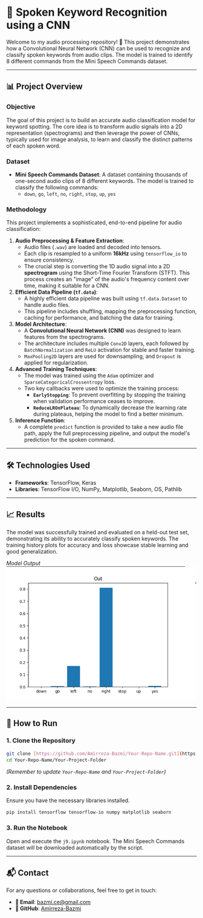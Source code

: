 # 🎤 Spoken Keyword Recognition using a CNN

Welcome to my audio processing repository! 🚀 This project demonstrates how a Convolutional Neural Network (CNN) can be used to recognize and classify spoken keywords from audio clips. The model is trained to identify 8 different commands from the Mini Speech Commands dataset.

---

## 📊 Project Overview

### Objective
The goal of this project is to build an accurate audio classification model for keyword spotting. The core idea is to transform audio signals into a 2D representation (spectrograms) and then leverage the power of CNNs, typically used for image analysis, to learn and classify the distinct patterns of each spoken word.

### Dataset
-   **Mini Speech Commands Dataset**: A dataset containing thousands of one-second audio clips of 8 different keywords. The model is trained to classify the following commands:
    -   `down`, `go`, `left`, `no`, `right`, `stop`, `up`, `yes`

### Methodology
This project implements a sophisticated, end-to-end pipeline for audio classification:

1.  **Audio Preprocessing & Feature Extraction**:
    -   Audio files (`.wav`) are loaded and decoded into tensors.
    -   Each clip is resampled to a uniform **16kHz** using `tensorflow_io` to ensure consistency.
    -   The crucial step is converting the 1D audio signal into a 2D **spectrogram** using the Short-Time Fourier Transform (STFT). This process creates an "image" of the audio's frequency content over time, making it suitable for a CNN.
2.  **Efficient Data Pipeline (`tf.data`)**:
    -   A highly efficient data pipeline was built using `tf.data.Dataset` to handle audio files.
    -   This pipeline includes shuffling, mapping the preprocessing function, caching for performance, and batching the data for training.
3.  **Model Architecture**:
    -   A **Convolutional Neural Network (CNN)** was designed to learn features from the spectrograms.
    -   The architecture includes multiple `Conv2D` layers, each followed by `BatchNormalization` and `ReLU` activation for stable and faster training.
    -   `MaxPooling2D` layers are used for downsampling, and `Dropout` is applied for regularization.
4.  **Advanced Training Techniques**:
    -   The model was trained using the `Adam` optimizer and `SparseCategoricalCrossentropy` loss.
    -   Two key callbacks were used to optimize the training process:
        -   **`EarlyStopping`**: To prevent overfitting by stopping the training when validation performance ceases to improve.
        -   **`ReduceLROnPlateau`**: To dynamically decrease the learning rate during plateaus, helping the model to find a better minimum.
5.  **Inference Function**:
    -   A complete `predict` function is provided to take a new audio file path, apply the full preprocessing pipeline, and output the model's prediction for the spoken command.

---

## 🛠️ Technologies Used

-   **Frameworks**: TensorFlow, Keras
-   **Libraries**: TensorFlow I/O, NumPy, Matplotlib, Seaborn, OS, Pathlib

---

## 📈 Results

The model was successfully trained and evaluated on a held-out test set, demonstrating its ability to accurately classify spoken keywords. The training history plots for accuracy and loss showcase stable learning and good generalization.


*Model Output*
![Training History](https://github.com/Amirreza-Bazmi/Deep-Learning-Projects/blob/main/Spoken%20Keyword%20Recognition/Screenshot%202025-08-13%20092910.png)

---

## 🚀 How to Run

### 1. Clone the Repository
```bash
git clone [https://github.com/Amirreza-Bazmi/Your-Repo-Name.git](https://github.com/Amirreza-Bazmi/Your-Repo-Name.git)
cd Your-Repo-Name/Your-Project-Folder
```
*(Remember to update `Your-Repo-Name` and `Your-Project-Folder`)*

### 2. Install Dependencies
Ensure you have the necessary libraries installed.
```bash
pip install tensorflow tensorflow-io numpy matplotlib seaborn
```

### 3. Run the Notebook
Open and execute the `j9.ipynb` notebook. The Mini Speech Commands dataset will be downloaded automatically by the script.

---

## 📬 Contact

For any questions or collaborations, feel free to get in touch:

-   **📧 Email**: [bazmi.ce@gmail.com](mailto:bazmi.ce@gmail.com)
-   **🐙 GitHub**: [Amirreza-Bazmi](https://github.com/Amirreza-Bazmi)
